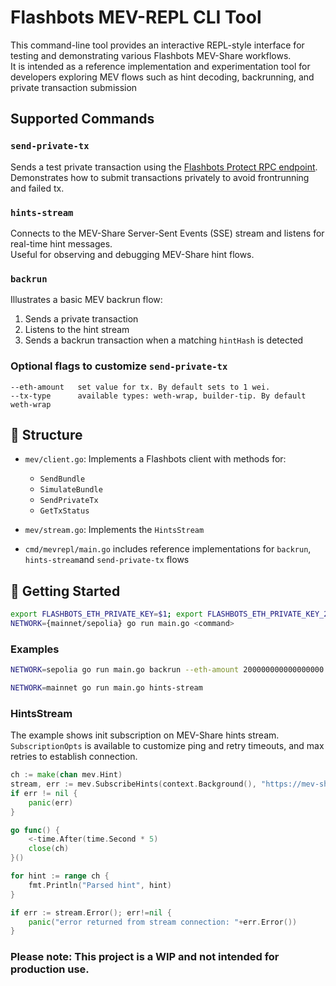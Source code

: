 # Flashbots MEV-REPL CLI Tool

This command-line tool provides an interactive REPL-style interface for testing and demonstrating various Flashbots
MEV-Share workflows.  
It is intended as a reference implementation and experimentation tool for developers exploring MEV flows such as hint
decoding, backrunning, and private transaction submission

## Supported Commands

### `send-private-tx`

Sends a test private transaction using
the [Flashbots Protect RPC endpoint](https://docs.flashbots.net/flashbots-protect/overview).  
Demonstrates how to submit transactions privately to avoid frontrunning and failed tx.

### `hints-stream`

Connects to the MEV-Share Server-Sent Events (SSE) stream and listens for real-time hint messages.  
Useful for observing and debugging MEV-Share hint flows.

### `backrun`

Illustrates a basic MEV backrun flow:

1. Sends a private transaction
2. Listens to the hint stream
3. Sends a backrun transaction when a matching `hintHash` is detected

### Optional flags to customize `send-private-tx`

```
--eth-amount   set value for tx. By default sets to 1 wei.
--tx-type      available types: weth-wrap, builder-tip. By default weth-wrap
```

## 📁 Structure

- `mev/client.go`: Implements a Flashbots client with methods for:
    - `SendBundle`
    - `SimulateBundle`
    - `SendPrivateTx`
    - `GetTxStatus`

- `mev/stream.go`: Implements the `HintsStream`

- `cmd/mevrepl/main.go` includes reference implementations for `backrun`, `hints-stream`and `send-private-tx` flows

## 🚀 Getting Started

```bash
export FLASHBOTS_ETH_PRIVATE_KEY=$1; export FLASHBOTS_ETH_PRIVATE_KEY_2=$2
NETWORK={mainnet/sepolia} go run main.go <command>
```

### Examples

```bash
NETWORK=sepolia go run main.go backrun --eth-amount 200000000000000000 
```

```bash
NETWORK=mainnet go run main.go hints-stream
```

###  HintsStream
The example shows init subscription on MEV-Share hints stream. `SubscriptionOpts` is available to customize ping and retry timeouts, and max retries to establish connection.
```go
ch := make(chan mev.Hint)
stream, err := mev.SubscribeHints(context.Background(), "https://mev-share.flashbots.net", ch, nil)
if err != nil {
    panic(err)
}

go func() {
    <-time.After(time.Second * 5)
    close(ch)
}()

for hint := range ch {
    fmt.Println("Parsed hint", hint)
}

if err := stream.Error(); err!=nil {
	panic("error returned from stream connection: "+err.Error())
}
```

### Please note: This project is a WIP and not intended for production use.
